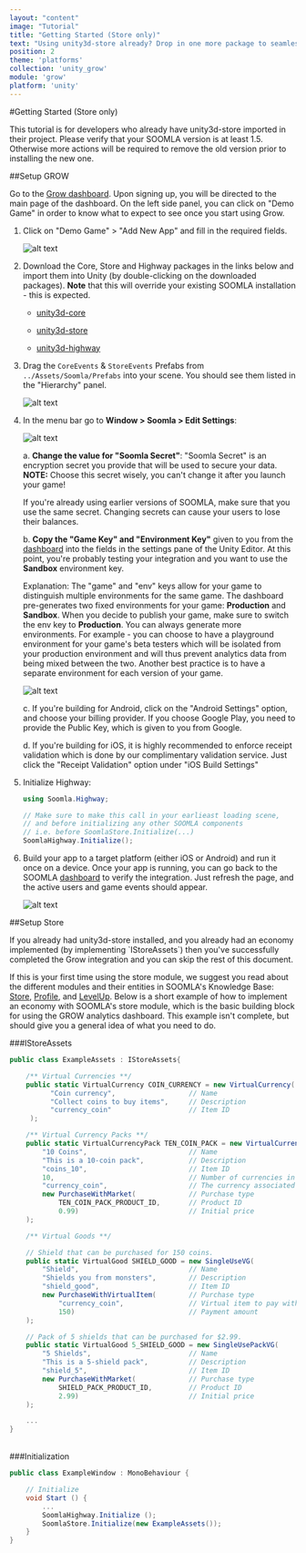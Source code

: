 ```yaml
---
layout: "content"
image: "Tutorial"
title: "Getting Started (Store only)"
text: "Using unity3d-store already? Drop in one more package to seamlessly connect your game to GROW open analytics."
position: 2
theme: 'platforms'
collection: 'unity_grow'
module: 'grow'
platform: 'unity'
---
```


#Getting Started (Store only)

<div class="info-box">This tutorial is for developers who already have unity3d-store imported in their project. Please verify that your SOOMLA version is at least 1.5. Otherwise more actions will be required to remove the old version prior to installing the new one.</div>

##Setup GROW

Go to the [Grow dashboard](http://dashboard.soom.la). Upon signing up, you will be directed to the main page of the dashboard. On the left side panel, you can click on "Demo Game" in order to know what to expect to see once you start using Grow.

1. Click on "Demo Game" > "Add New App" and fill in the required fields.

	![alt text](/img/tutorial_img/unity_grow/addNewApp.png "Add new app")

2. Download the Core, Store and Highway packages in the links below and import them into Unity (by double-clicking on the downloaded packages). **Note** that this will override your existing SOOMLA installation - this is expected.

	- [unity3d-core](http://library.soom.la/fetch/unity3d-core/latest)

	- [unity3d-store](http://library.soom.la/fetch/unity3d-store/latest)

	- [unity3d-highway](http://library.soom.la/fetch/unity3d-highway/latest)

3. Drag the `CoreEvents` & `StoreEvents` Prefabs from `../Assets/Soomla/Prefabs` into your scene. You should see them listed in the "Hierarchy" panel.

	![alt text](/img/tutorial_img/unity_grow/prefabsStoreOnly.png "Prefabs")

4. In the menu bar go to **Window > Soomla > Edit Settings**:

	![alt text](/img/tutorial_img/unity_grow/soomlaSettings.png "SOOMLA Settings")

	a. **Change the value for "Soomla Secret"**: "Soomla Secret" is an encryption secret you provide that will be used to secure your data. **NOTE:** Choose this secret wisely, you can't change it after you launch your game!

	<div class="info-box">If you're already using earlier versions of SOOMLA, make sure that you use the same secret. Changing secrets can cause your users to lose their balances.</div>

	b. **Copy the "Game Key" and "Environment Key"** given to you from the [dashboard](http://dashboard.soom.la) into the fields in the settings pane of the Unity Editor. At this point, you're probably testing your integration and you want to use the **Sandbox** environment key.

	Explanation: The "game" and "env" keys allow for your game to distinguish multiple environments for the same game. The dashboard pre-generates two fixed environments for your game: **Production** and **Sandbox**. When you decide to publish your game, make sure to switch the env key to **Production**.  You can always generate more environments.  For example - you can choose to have a playground environment for your game's beta testers which will be isolated from your production environment and will thus prevent analytics data from being mixed between the two.  Another best practice is to have a separate environment for each version of your game.

	![alt text](/img/tutorial_img/unity_grow/dashboardKeys.png "Game key and Env key")

	c. If you're building for Android, click on the "Android Settings" option, and choose your billing provider. If you choose Google Play, you need to provide the Public Key, which is given to you from Google.

	d. If you're building for iOS, it is highly recommended to enforce receipt validation which is done by our complimentary validation service. Just click the "Receipt Validation" option under "iOS Build Settings"

5. Initialize Highway:

	``` cs
	using Soomla.Highway;

	// Make sure to make this call in your earlieast loading scene,
	// and before initializing any other SOOMLA components
	// i.e. before SoomlaStore.Initialize(...)
	SoomlaHighway.Initialize();
	```

6. Build your app to a target platform (either iOS or Android) and run it once on a device.  Once your app is running, you can go back to the SOOMLA [dashboard](http://dashboard.soom.la) to verify the integration. Just refresh the page, and the active users and game events should appear.

	![alt text](/img/tutorial_img/unity_grow/verifyIntegration.png "Verify Integration")

##Setup Store

<div class="info-box">If you already had unity3d-store installed, and you already had an economy implemented (by implementing `IStoreAssets`) then you've successfully completed the Grow integration and you can skip the rest of this document.</div>

If this is your first time using the store module, we suggest you read about the different modules and their entities in SOOMLA's Knowledge Base: [Store](/docs/platforms/unity/EconomyModel), [Profile](/docs/platforms/unity/Levelup_Model), and [LevelUp](/docs/platforms/unity/Profile_MainClasses).
Below is a short example of how to implement an economy with SOOMLA's store module, which is the basic building block for using the GROW analytics dashboard.  This example isn't complete, but should give you a general idea of what you need to do.

###IStoreAssets

``` cs
public class ExampleAssets : IStoreAssets{

	/** Virtual Currencies **/
	public static VirtualCurrency COIN_CURRENCY = new VirtualCurrency(
	      "Coin currency",                  // Name
	      "Collect coins to buy items",     // Description
	      "currency_coin"                   // Item ID
	 );

    /** Virtual Currency Packs **/
    public static VirtualCurrencyPack TEN_COIN_PACK = new VirtualCurrencyPack(
        "10 Coins",                         // Name
	    "This is a 10-coin pack",           // Description
	    "coins_10",                         // Item ID
        10,                                 // Number of currencies in the pack
        "currency_coin",                    // The currency associated with this pack
        new PurchaseWithMarket(             // Purchase type
            TEN_COIN_PACK_PRODUCT_ID,       // Product ID
            0.99)                           // Initial price
    );

    /** Virtual Goods **/

    // Shield that can be purchased for 150 coins.
    public static VirtualGood SHIELD_GOOD = new SingleUseVG(
        "Shield",                           // Name
	    "Shields you from monsters",        // Description
	    "shield_good",                      // Item ID
        new PurchaseWithVirtualItem(        // Purchase type
            "currency_coin",                // Virtual item to pay with
            150)                            // Payment amount
    );

    // Pack of 5 shields that can be purchased for $2.99.
    public static VirtualGood 5_SHIELD_GOOD = new SingleUsePackVG(
        "5 Shields",                        // Name
	    "This is a 5-shield pack",          // Description
	    "shield_5",                         // Item ID
        new PurchaseWithMarket(             // Purchase type
            SHIELD_PACK_PRODUCT_ID,         // Product ID
            2.99)                           // Initial price
    );

    ...
}
```

<br>
###Initialization

``` cs
public class ExampleWindow : MonoBehaviour {

	// Initialize
	void Start () {
		...
		SoomlaHighway.Initialize ();
		SoomlaStore.Initialize(new ExampleAssets());
	}
}
```
